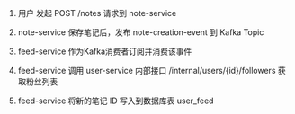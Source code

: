 1. 用户 发起 POST /notes 请求到 note-service

2. note-service 保存笔记后，发布 note-creation-event 到 Kafka Topic

3. feed-service 作为Kafka消费者订阅并消费该事件

4. feed-service 调用 user-service 内部接口 /internal/users/{id}/followers 获取粉丝列表

5. feed-service 将新的笔记 ID 写入到数据库表 user_feed



